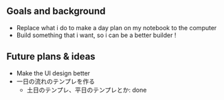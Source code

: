 ## Goals and background

* Replace what i do to make a day plan on my notebook to the computer
* Build something that i want, so i can be a better builder !

## Future plans & ideas

* Make the UI design better
* 一日の流れのテンプレを作る
   * 土日のテンプレ、平日のテンプレとか: done
